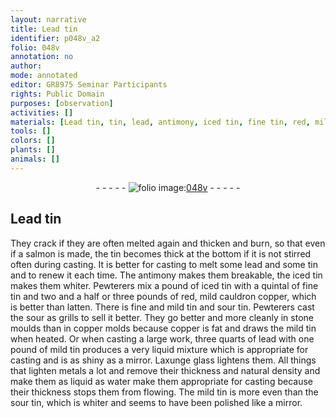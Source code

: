 ```yaml
---
layout: narrative
title: Lead tin
identifier: p048v_a2
folio: 048v
annotation: no
author:
mode: annotated
editor: GR8975 Seminar Participants
rights: Public Domain
purposes: [observation]
activities: []
materials: [Lead tin, tin, lead, antimony, iced tin, fine tin, red, mild cauldron copper, latten., fine and mild tin, sour tin, stone, copper, mild tin, glass, metals]
tools: []
colors: []
plants: []
animals: []
---
```


 <div class="folio" align="center">- - - - - <a href="http://gallica.bnf.fr/ark:/12148/btv1b10500001g/f102.image" target="_blank"><img src="https://cu-mkp.github.io/GR8975-edition/assets/photo-icon.png" alt="folio image: " style="display:inline-block; margin-bottom:-3px;"/>048v</a> - - - - - </div>  

##  <span class="material">Lead tin</span> 

 
They crack if they are often melted again and thicken and burn, so that even if a salmon is made, the <span class="material">tin</span> becomes thick at the bottom if it is not stirred often during casting. It is better for casting to melt some <span class="material">lead</span> and some <span class="material">tin</span> and to renew it each time. The <span class="material">antimony</span> makes them breakable, the <span class="material">iced tin</span> makes them whiter. Pewterers mix a pound of <span class="material">iced tin</span> with a quintal of <span class="material">fine tin</span> and two and a half or three pounds of <span class="material">red, mild cauldron copper</span>, which is better than <span class="material">latten.</span> There is <span class="material">fine and mild tin</span> and <span class="material">sour tin</span>. Pewterers cast the sour as grills to sell it better. They go better and more cleanly in <span class="material">stone</span> moulds than in <span class="material">copper</span> molds because <span class="material">copper</span> is fat and draws the <span class="material">mild tin</span> when heated. Or when casting a large work, three quarts of <span class="material">lead</span> with one pound of <span class="material">mild tin</span> produces a very liquid mixture which is appropriate for casting and is as shiny as a mirror. Laxunge <span class="material">glass</span> lightens them. All things that lighten <span class="material">metals</span> a lot and remove their thickness and natural density and make them as liquid as water make them appropriate for casting because their thickness stops them from flowing. The <span class="material">mild tin</span> is more even than the <span class="material">sour tin</span>, which is whiter and seems to have been polished like a mirror.
 
